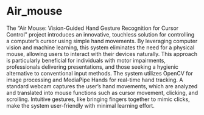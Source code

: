# Air_mouse


The “Air Mouse: Vision-Guided Hand Gesture Recognition for Cursor 
Control” project introduces an innovative, touchless solution for controlling a computer’s cursor using 
simple hand movements. By leveraging computer vision and machine learning, this system eliminates the 
need for a physical mouse, allowing users to interact with their devices naturally. This approach is 
particularly beneficial for individuals with motor impairments, professionals delivering presentations, 
and those seeking a hygienic alternative to conventional input methods. 
The system utilizes OpenCV for image processing and MediaPipe Hands for real-time hand tracking. A 
standard webcam captures the user’s hand movements, which are analyzed and translated into mouse 
functions such as cursor movement, clicking, and scrolling. Intuitive gestures, like bringing fingers 
together to mimic clicks, make the system user-friendly with minimal learning effort.
